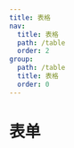 ```yaml
---
title: 表格
nav:
  title: 表格
  path: /table
  order: 2
group:
  path: /table
  title: 表格
  order: 0
---
```


# 表单
